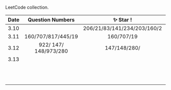 LeetCode collection.

| Date | Question Numbers | :sparkles: Star ! |Second|Third|Forth|Fifth|
| :--- | :--: | :--:|:--:|:--:|:--:|---:|
|3.10|| 206/21/83/141/234/203/160/2|||||
| 3.11 | 160/707/817/445/19| 160/707/19 |||||
|3.12|922/ 147/ 148/973/280|147/148/280/|||||
|3.13|||||||
||||||||
||||||||
||||||||
||||||||
||||||||
||||||||
||||||||
||||||||
||||||||
||||||||
||||||||




